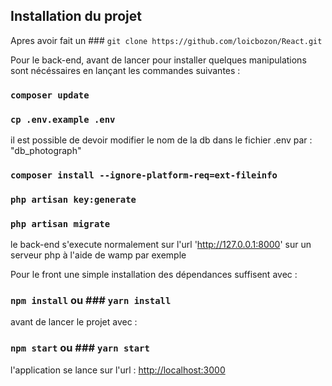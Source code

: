 ## Installation du projet

Apres avoir fait un ### `git clone https://github.com/loicbozon/React.git`

Pour le back-end, avant de lancer pour installer quelques manipulations sont nécéssaires en lançant les commandes suivantes :

### `composer update`
### `cp .env.example .env`

il est possible de devoir modifier le nom de la db dans le fichier .env par : "db_photograph"

### `composer install --ignore-platform-req=ext-fileinfo`

### `php artisan key:generate`

### `php artisan migrate`

le back-end s'execute normalement sur l'url 'http://127.0.0.1:8000' sur un serveur php à l'aide de wamp par exemple



Pour le front une simple installation des dépendances suffisent avec :

### `npm install` ou ### `yarn install`

avant de lancer le projet avec :

### `npm start` ou ### `yarn start`

l'application se lance sur l'url :
 [http://localhost:3000](http://localhost:3000) 

